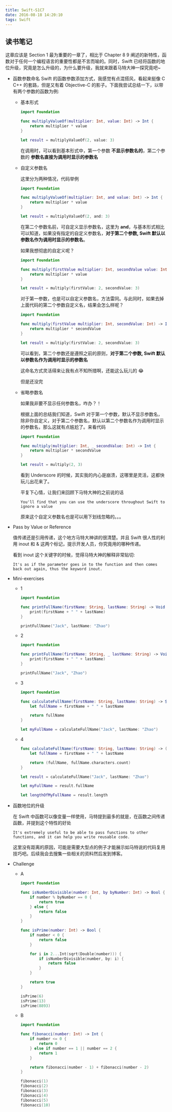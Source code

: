 ```yaml
---
title: Swift-S1C7
date: 2016-08-18 14:20:10
tags: Swift
---
```


## 读书笔记

这章应该是 Section 1 最为重要的一章了，相比于 Chapter 8 9 阐述的新特性，函数对于任何一个编程语言的重要性都是不言而喻的。同时，Swift 已经将函数的地位升级，究竟是怎么升级的，为什么要升级，我就来跟着马特大神一探究竟吧~

<!--more-->

- 函数参数命名
  Swift 的函数参数添加方式，我感觉有点混搭风，看起来挺像 C C++ 的套路，但是又有着 Objective-C 的影子。下面我尝试总结一下，以带有两个参数的函数为例:

  - 基本形式

    ```swift
    import Foundation

    func multiplyValueOf(multiplier: Int, value: Int) -> Int {
        return multiplier * value
    }

    let result = multiplyValueOf(2, value: 3)
    ```

    在调用时，可以看到基本形式中，第一个参数 **不显示参数名的**，第二个参数的 **参数名直接为调用时显示的参数名**

  - 自定义参数名

    这里分为两种情况，代码举例

    ```swift
    import Foundation

    func multiplyValueOf(multiplier: Int, and value: Int) -> Int {
        return multiplier * value
    }

    let result = multiplyValueOf(2, and: 3)
    ```

    在第二个参数名前，可自定义显示参数名，这里为 **and**，与基本形式相比可以知道，如果没有指定的自定义参数名，**对于第二个参数, Swift 默认以参数名作为调用时显示的参数名**。

    如果我想彻底的自定义呢？

    ```swift
    import Foundation

    func multiply(firstValue multiplier: Int, secondValue value: Int) -> Int {
        return multiplier * value
    }

    let result = multiply(firstValue: 2, secondValue: 3)
    ```

    对于第一参数，也是可以自定义参数名，方法雷同。与此同时，如果去掉上面代码的第二个参数自定义名，结果会怎么样呢？

    ```swift
    import Foundation

    func multiply(firstValue multiplier: Int, secondValue: Int) -> Int {
        return multiplier * secondValue
    }

    let result = multiply(firstValue: 2, secondValue: 3)
    ```

    可以看到，第二个参数还是遵照之前的原则，**对于第二个参数, Swift 默认以参数名作为调用时显示的参数名**

    这命名方式灵活得来让我有点不知所措啊，还能这么玩儿的 😂

    但是还没完

  - 省略参数名

    如果我非要不显示任何参数名，咋办？！

    根据上面的总结我们知道，Swift 对于第一个参数，默认不显示参数名，除非你自定义，对于第二个参数名，默认以第二个参数名作为调用时显示的参数名，那么这就有点尴尬了。来看代码

    ```swift
    import Foundation

    func multiply(multiplier: Int, _ secondValue: Int) -> Int {
        return multiplier * secondValue
    }

    let result = multiply(2, 3)
    ```

    看到 Underscore 的时候，其实我的内心是崩溃，这哪里是灵活，这都快玩儿出花来了。

    平复下心情，让我们来回顾下马特大神的之前说的话

    `
    You'll find that you can use the underscore throughout Swift to ignore a value
    `

    原来这个自定义参数名也是可以用下划线忽略的。。。

- Pass by Value or Reference

  值传递还是引用传递，这个地方马特大神讲的很清楚。并且 Swift 很人性的利用 inout 和 & 这两个标记，提示开发人员，你究竟用的哪种传递。

  看到 inout 这个关键字的时候，觉得马特大神的解释非常贴切:

  `
  It's as if the parameter goes in to the function and then comes back out again, thus the keyword inout.
  `

- Mini-exercises

  - 1

    ```swift
    import Foundation

    func printFullName(firstName: String, lastName: String) -> Void {
        print(firstName + " " + lastName)
    }

    printFullName("Jack", lastName: "Zhao")
    ```

  - 2

    ```swift
    import Foundation

    func printFullName(firstName: String, _ lastName: String) -> Void {
        print(firstName + " " + lastName)
    }

    printFullName("Jack", "Zhao")
    ```

  - 3

    ```swift
    import Foundation

    func calculateFullName(firstName: String, lastName: String) -> String {
        let fullName = firstName + " " + lastName

        return fullName
    }

    let myFullName = calculateFullName("Jack", lastName: "Zhao")
    ```

  - 4

    ```swift
    func calculateFullName(firstName: String, lastName: String) -> (fullName: String, length: Int) {
        let fullName = firstName + " " + lastName

        return (fullName, fullName.characters.count)
    }

    let result = calculateFullName("Jack", lastName: "Zhao")

    let myFullName = result.fullName

    let lengthOfMyFullName = result.length
    ```

- 函数地位的升级

  在 Swift 中函数可以像变量一样使用，马特提到最多的就是，在函数之间传递函数，并提到这个特性的好处

  ```
  It's extremely useful to be able to pass functions to other functions, and it can help you write reusable code.
  ```

  这里没有距离的原因，可能是需要大型点的例子才能展示如马特说的代码复用技巧吧。后续我会去搜集一些相关的资料然后发到博客。

- Challenge

  - A

    ```swift
    import Foundation

    func isNumberDivisible(number: Int, by byNumber: Int) -> Bool {
        if number % byNumber == 0 {
            return true
        } else {
            return false
        }
    }

    func isPrime(number: Int) -> Bool {
        if number < 0 {
            return false
        }

        for i in 2...Int(sqrt(Double(number))) {
            if isNumberDivisible(number, by: i) {
                return false
            }
        }

        return true
    }

    isPrime(6)
    isPrime(13)
    isPrime(8893)
    ```

  - B

    ```swift
    import Foundation

    func fibonacci(number: Int) -> Int {
        if number <= 0 {
            return 0
        } else if number == 1 || number == 2 {
            return 1
        }

        return fibonacci(number - 1) + fibonacci(number - 2)
    }

    fibonacci(1)
    fibonacci(2)
    fibonacci(3)
    fibonacci(4)
    fibonacci(5)
    fibonacci(10)
    ```
